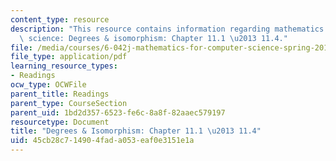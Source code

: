 ```yaml
---
content_type: resource
description: "This resource contains information regarding mathematics for computer\
  \ science: Degrees & isomorphism: Chapter 11.1 \u2013 11.4."
file: /media/courses/6-042j-mathematics-for-computer-science-spring-2015/45cb28c714904fada053eaf0e3151e1a_MIT6_042JS15_Session19.pdf
file_type: application/pdf
learning_resource_types:
- Readings
ocw_type: OCWFile
parent_title: Readings
parent_type: CourseSection
parent_uid: 1bd2d357-6523-fe6c-8a8f-82aaec579197
resourcetype: Document
title: "Degrees & Isomorphism: Chapter 11.1 \u2013 11.4"
uid: 45cb28c7-1490-4fad-a053-eaf0e3151e1a
---
```

